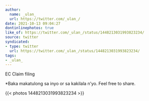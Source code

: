 ```yaml
---
author:
  name: _ulan_
  url: https://twitter.com/_ulan_/
date: 2021-10-13 09:04:27
dontinlinephotos: true
like_of: https://twitter.com/_ulan_/status/1448213031993823234/
source: twitter
syndicated:
- type: twitter
  url: https://twitter.com/_ulan_/status/1448213031993823234/
tags:
- _ulan_
---
```


EC Claim filing

*Baka makatulong sa inyo or sa kakilala n’yo. Feel free to share. 

{{< photos 1448213031993823234 >}}